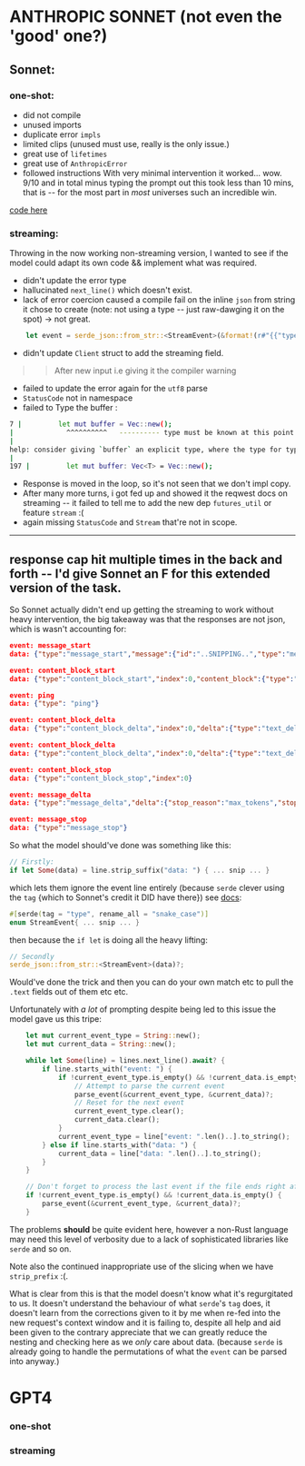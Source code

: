 # ANTHROPIC SONNET (not even the 'good' one?)
## Sonnet:
### one-shot: 
- did not compile
- unused imports
- duplicate error `impls`
- limited clips (unused must use, really is the only issue.)
- great use of `lifetimes`
- great use of `AnthropicError`
- followed instructions 
With very minimal intervention it worked... wow.
9/10 and in total minus typing the prompt out this took less than 10 mins, that is -- for the most part in _most_ universes such an incredible win.

[code here](linkTODO)

### streaming:
 Throwing in the now working non-streaming version, I wanted to see if the model could adapt its own code && implement what was required.

- didn't update the error type
- hallucinated `next_line()` which doesn't exist.
- lack of error coercion caused a compile fail on the inline `json` from string it chose to create (note: not using a type -- just raw-dawging it on the spot) -> not great.
```rust
    let event = serde_json::from_str::<StreamEvent>(&format!(r#"{{"type":"{}"}}"#, event_type))

```
- didn't update `Client` struct to add the streaming field.
>> After new input i.e giving it the compiler warning
- failed to update the error again for the `utf8` parse
- `StatusCode` not in namespace
- failed to Type<T> the buffer :
```sh
7 |         let mut buffer = Vec::new();
|             ^^^^^^^^^^   ---------- type must be known at this point
|
help: consider giving `buffer` an explicit type, where the type for type parameter `T` is specified
|
197 |         let mut buffer: Vec<T> = Vec::new();
```
- Response is moved in the loop, so it's not seen that we don't impl copy.
- After many more turns, i got fed up and showed it the reqwest docs on streaming -- it failed to tell me to add the new dep `futures_util` or feature `stream` :(
- again missing `StatusCode` and `Stream` that're not in scope.

---
response cap hit multiple times in the back and forth -- I'd give Sonnet an F for this  extended version of the task.
---
So Sonnet actually didn't end up getting the streaming to work without heavy intervention,
the big takeaway was that the responses are not json, which is wasn't accounting for:

```json
event: message_start
data: {"type":"message_start","message":{"id":"..SNIPPING..","type":"message","role":"assistant","content":[],"model":"claude-3-opus-20240229","stop_reason":null,"stop_sequence":null,"usage":{"input_tokens":10,"output_tokens":1}}}

event: content_block_start
data: {"type":"content_block_start","index":0,"content_block":{"type":"text","text":""}}

event: ping
data: {"type": "ping"}

event: content_block_delta
data: {"type":"content_block_delta","index":0,"delta":{"type":"text_delta","text":"Hello"}}

event: content_block_delta
data: {"type":"content_block_delta","index":0,"delta":{"type":"text_delta","text":"!"}}

event: content_block_stop
data: {"type":"content_block_stop","index":0}

event: message_delta
data: {"type":"message_delta","delta":{"stop_reason":"max_tokens","stop_sequence":null},"usage":{"output_tokens":2}}

event: message_stop
data: {"type":"message_stop"}
```

So what the model should've done was something like this:
```rust
// Firstly:
if let Some(data) = line.strip_suffix("data: ") { ... snip ... }
```
which lets them ignore the event line entirely (because `serde` clever using the `tag` {which to Sonnet's credit it DID have there}) see [docs](https://serde.rs/enum-representations.html):
```rust
#[serde(tag = "type", rename_all = "snake_case")]
enum StreamEvent{ ... snip ... }
```
then because the `if let` is doing all the heavy lifting:
```rust
// Secondly
serde_json::from_str::<StreamEvent>(data)?;
```
Would've done the trick and then you can do your own match etc to pull the `.text` fields out of them etc etc.

Unfortunately with _a lot_ of prompting despite being led to this issue the model gave us this tripe:
```rust
    let mut current_event_type = String::new();
    let mut current_data = String::new();

    while let Some(line) = lines.next_line().await? {
        if line.starts_with("event: ") {
            if !current_event_type.is_empty() && !current_data.is_empty() {
                // Attempt to parse the current event
                parse_event(&current_event_type, &current_data)?;
                // Reset for the next event
                current_event_type.clear();
                current_data.clear();
            }
            current_event_type = line["event: ".len()..].to_string();
        } else if line.starts_with("data: ") {
            current_data = line["data: ".len()..].to_string();
        }
    }

    // Don't forget to process the last event if the file ends right after a data line
    if !current_event_type.is_empty() && !current_data.is_empty() {
        parse_event(&current_event_type, &current_data)?;
    }
```
The problems **should** be quite evident here, however a non-Rust language may need this level of verbosity due to a lack of sophisticated libraries like `serde` and so on.

Note also the continued inappropriate use of the slicing when we have `strip_prefix` :(.

What is clear from this is that the model doesn't know what it's regurgitated to us.
It doesn't understand the behaviour of what `serde`'s `tag` does, it doesn't learn from the corrections given to it by me when re-fed into the new request's context window and it is failing to, despite all help and aid been given to the contrary appreciate that we can greatly reduce the nesting and checking here as we _only_ care about data. (because `serde` is already going to handle the permutations of what the `event` can be parsed into anyway.)




# GPT4
### one-shot


### streaming	

